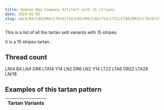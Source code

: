 ```yaml
---
title: Hudson Bay Company Artifact with 15 stripes
date: 2023-02-05
slug: LN/4/B4/LN4/DR6/LTA14/Y14/LN2/DR6/LN2/Y14/LT22/LTA6/DR22/LTA28/LN/18
---
```

This is a list of all the tartan sett variants with 15 stripes.

It is a 15 stripes tartan.


## Thread count
LN/4 B4 LN4 DR6 LTA14 Y14 LN2 DR6 LN2 Y14 LT22 LTA6 DR22 LTA28 LN/18

## Examples of this tartan pattern

| Tartan Variants |
|---------------|
